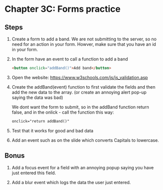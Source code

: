# Chapter 3C: Forms practice

## Steps

1. Create a form to add a band. We are not submitting to the server, so no need for an action in your form. Howver, make sure that you have an id in your form.

1. In the form have an event to call a function to add a band
    ```html
    <button onclick="addBand()">Add band</button>
    ```

1. Open the website:
https://www.w3schools.com/js/js_validation.asp

1. Create the addBand(event) function to first validate the fields and then add the new data to the array.  (or create an annoying alert pop-up saying the data was bad)

    We dont want the form to submit, so in the addBand function return false, and in the onlick - call the function this way:
    ```html
    onclick="return addBand()"
    ```

1. Test that it works for good and bad data

1. Add an event such as on the slide which converts Capitals to lowercase.

## Bonus

1. Add a focus event for a field with an annoying popup saying you have just entered this field.

1. Add a blur event which logs the data the user just entered.

